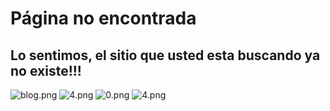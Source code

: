 # Página no encontrada

## Lo sentimos, el sitio que usted esta buscando ya no existe!!!

![blog.png](https://i.postimg.cc/xT6L6g7c/blog-icon.png) ![4.png](https://i.postimg.cc/gk9dGc8p/4-icon.png) ![0.png](https://i.postimg.cc/C1X0BS2j/0-icon.png) ![4.png](https://i.postimg.cc/gk9dGc8p/4-icon.png)

